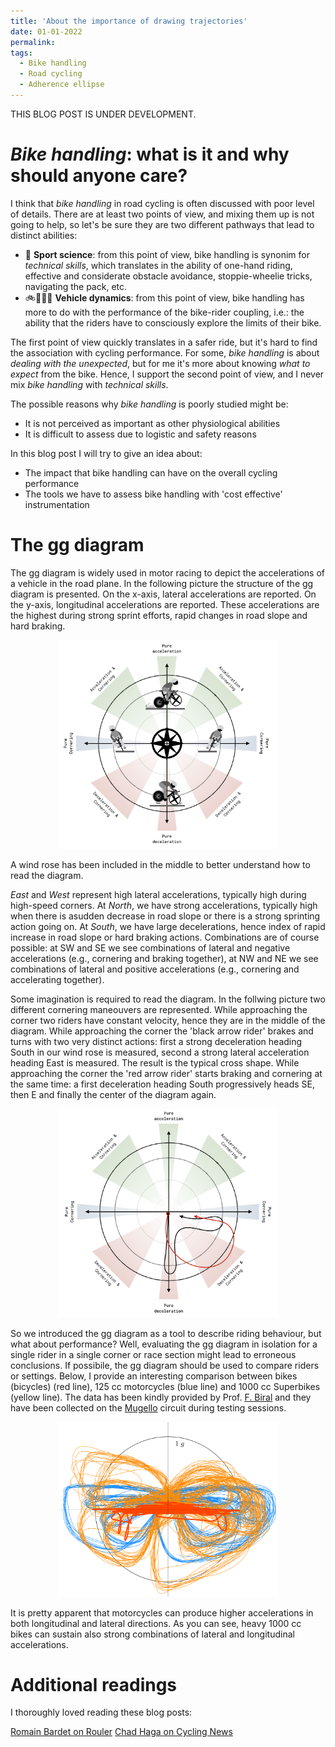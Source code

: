 ```yaml
---
title: 'About the importance of drawing trajectories'
date: 01-01-2022
permalink: 
tags:
  - Bike handling
  - Road cycling
  - Adherence ellipse
---
```


THIS BLOG POST IS UNDER DEVELOPMENT. 

# *Bike handling*: what is it and why should anyone care?

I think that *bike handling* in road cycling is often discussed with poor level of details. There are at least two points of view, and mixing them up is not going to help, so let's be sure they are two different pathways that lead to distinct abilities:

* 🚴 __Sport science__: from this point of view, bike handling is synonim for *technical skills*, which translates in the ability of one-hand riding, effective and considerate obstacle avoidance, stoppie-wheelie tricks, navigating the pack, etc. 
* 🚲🧑‍🤝‍🧑 __Vehicle dynamics__: from this point of view, bike handling has more to do with the performance of the bike-rider coupling, i.e.: the ability that the riders have to consciously explore the limits of their bike.  

The first point of view quickly translates in a safer ride, but it's hard to find the association with cycling performance. For some, *bike handling* is about *dealing with the unexpected*, but for me it's more about knowing *what to expect* from the bike. Hence, I support the second point of view, and I never mix *bike handling* with *technical skills*.  

The possible reasons why *bike handling* is poorly studied might be: 

* It is not perceived as important as other physiological abilities
* It is difficult to assess due to logistic and safety reasons

In this blog post I will try to give an idea about:

* The impact that bike handling can have on the overall cycling performance
* The tools we have to assess bike handling with 'cost effective' instrumentation

# The gg diagram

The gg diagram is widely used in motor racing to depict the accelerations of a vehicle in the road plane. In the following picture the structure of the gg diagram is presented. On the x-axis, lateral accelerations are reported. On the y-axis, longitudinal accelerations are reported. These accelerations are the highest during strong sprint efforts, rapid changes in road slope and hard braking. 

<p align="center">
<img src="../images/adherence_ellipse.png" alt="adherence_ellipse" width="350"/>
</p>

A wind rose has been included in the middle to better understand how to read the diagram. 

*East* and *West* represent high lateral accelerations, typically high during high-speed corners. At *North*, we have strong accelerations, typically high when there is asudden decrease in road slope or there is a strong sprinting action going on. At *South*, we have large decelerations, hence index of rapid increase in road slope or hard braking actions. Combinations are of course possible: at SW and SE we see combinations of lateral and negative accelerations (e.g., cornering and braking together), at NW and NE we see combinations of lateral and positive accelerations (e.g., cornering and accelerating together). 

Some imagination is required to read the diagram. In the follwing picture two different cornering maneouvers are represented. While approaching the corner two riders have constant velocity, hence they are in the middle of the diagram. While approaching the corner the 'black arrow rider' brakes and turns with two very distinct actions: first a strong deceleration heading South in our wind rose is measured, second a strong lateral acceleration heading East is measured. The result is the typical cross shape. While approaching the corner the 'red arrow rider' starts braking and cornering at the same time: a first deceleration heading South progressively heads SE, then E and finally the center of the diagram again.  

<p align="center">
<img src="../images/maneuvers_adherence_ellipse.png" alt="maneuvers_adherence_ellipse" width="350"/>
</p>

So we introduced the gg diagram as a tool to describe riding behaviour, but what about performance? Well, evaluating the gg diagram in isolation for a single rider in a single corner or race section might lead to erroneous conclusions. If possibile, the gg diagram should be used to compare riders or settings. Below, I provide an interesting comparison between bikes (bicycles) (red line), 125 cc motorcycles (blue line) and 1000 cc Superbikes (yellow line). The data has been kindly provided by Prof. [F. Biral](https://webapps.unitn.it/du/en/Persona/PER0004552/Pubblicazioni) and they have been collected on the [Mugello](https://en.wikipedia.org/wiki/Mugello_Circuit) circuit during testing sessions.  

<p align="center">
<img src="../images/gg_plot.png" alt="gg_plot" width="350"/>
</p>

It is pretty apparent that motorcycles can produce higher accelerations in both longitudinal and lateral directions. As you can see, heavy 1000 cc bikes can sustain also strong combinations of lateral and longitudinal accelerations. 

# Additional readings

I thoroughly loved reading these blog posts: 

[Romain Bardet on Rouler](https://www.rouleur.cc/blogs/the-rouleur-journal/romain-bardet-down-to-earth)
[Chad Haga on Cycling News](https://www.cyclingnews.com/blogs/chad-haga-1/chad-haga-blog-joy-relief-and-grief-in-verona/)